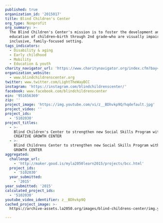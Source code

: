 ```yaml
---
published: true
organization_id: '2015017'
title: Blind Children's Center
org_type: Nonprofit
org_summary: >-
  The Blind Children's Center's mission is to foster the development and
  education of children—birth through 2nd grade—who are visually impaired, in an
  inclusive, family-focused setting.
tags_indicators:
  - Disability & aging
  - Early childhood
  - Mobility
  - Education & youth
charity_navigator_url: 'https://www.charitynavigator.org/index.cfm?bay=search.profile&ein=951656369'
organization_website:
  - www.blindchildrenscenter.org
twitter: www.twitter.com/LightTheWayBCC
instagram: 'https://instagram.com/blindchildrenscenter/'
facebook: www.facebook.com/blindchildrenscenter
ein: '951656369'
zip: ''
project_image: 'https://img.youtube.com/vi/z__BDhvkp9Q/hqdefault.jpg'
project_video: ''
project_ids:
  - '5102030'
project_titles:
  - >-
    Blind Children's Center to strengthen new Social Skills Program with
    CREATIVE GROWTH CENTER
  - >-
    Blind Childrens Center to strengthen new Social Skills Program with CREATIVE
    GROWTH CENTER
aggregated:
  challenge_url:
    - 'http://maker.good.is/myla2050learn2015/projects/bcc.html'
  project_ids:
    - '5102030'
  year_submitted:
    - '2015'
year_submitted: '2015'
calculated_project_ids:
  - '5102030'
youtube_video_identifier: z__BDhvkp9Q
cached_project_image: >-
  https://archive-assets.la2050.org/images/blind-childrens-center/img.youtube.com/vi/z__BDhvkp9Q/hqdefault.jpg

---
```

